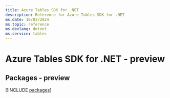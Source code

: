 ```yaml
---
title: Azure Tables SDK for .NET
description: Reference for Azure Tables SDK for .NET
ms.date: 10/03/2024
ms.topic: reference
ms.devlang: dotnet
ms.service: tables
---
```

# Azure Tables SDK for .NET - preview
## Packages - preview
[!INCLUDE [packages](tables-index.md)]